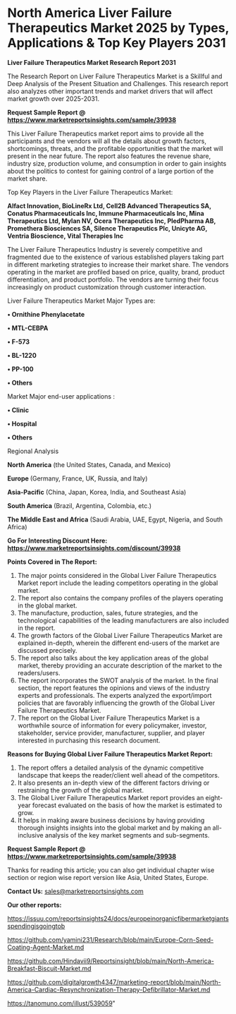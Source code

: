 # North America Liver Failure Therapeutics Market 2025 by Types, Applications & Top Key Players 2031

<strong>Liver Failure Therapeutics Market Research Report 2031</strong>

The Research Report on Liver Failure Therapeutics Market is a Skillful and Deep Analysis of the Present Situation and Challenges. This research report also analyzes other important trends and market drivers that will affect market growth over 2025-2031.

<strong>Request Sample Report @ <a href=https://www.marketreportsinsights.com/sample/39938>https://www.marketreportsinsights.com/sample/39938</a></strong>

This Liver Failure Therapeutics market report aims to provide all the participants and the vendors will all the details about growth factors, shortcomings, threats, and the profitable opportunities that the market will present in the near future. The report also features the revenue share, industry size, production volume, and consumption in order to gain insights about the politics to contest for gaining control of a large portion of the market share.

Top Key Players in the Liver Failure Therapeutics Market:

<strong>Alfact Innovation, BioLineRx Ltd, Cell2B Advanced Therapeutics SA, Conatus Pharmaceuticals Inc, Immune Pharmaceuticals Inc, Mina Therapeutics Ltd, Mylan NV, Ocera Therapeutics Inc, PledPharma AB, Promethera Biosciences SA, Silence Therapeutics Plc, Unicyte AG, Ventria Bioscience, Vital Therapies Inc</strong>

The Liver Failure Therapeutics Industry is severely competitive and fragmented due to the existence of various established players taking part in different marketing strategies to increase their market share. The vendors operating in the market are profiled based on price, quality, brand, product differentiation, and product portfolio. The vendors are turning their focus increasingly on product customization through customer interaction.

Liver Failure Therapeutics Market Major Types are:

<strong>•  Ornithine Phenylacetate

•  MTL-CEBPA

•  F-573

•  BL-1220

•  PP-100

•  Others</strong>

Market Major end-user applications :

<strong>•  Clinic

•  Hospital

•  Others</strong>

Regional Analysis

</u><strong><b>North America</b></strong> (the United States, Canada, and Mexico)

<strong><b>Europe </b></strong>(Germany, France, UK, Russia, and Italy)

<strong><b>Asia-Pacific</b></strong> (China, Japan, Korea, India, and Southeast Asia)

<strong><b>South America</b></strong> (Brazil, Argentina, Colombia, etc.)

<strong><b>The Middle East and Africa</b></strong> (Saudi Arabia, UAE, Egypt, Nigeria, and South Africa)

<strong>Go For Interesting Discount Here: <a href=https://www.marketreportsinsights.com/discount/39938>https://www.marketreportsinsights.com/discount/39938</a></strong>

<strong>Points Covered in The Report:</strong>
<ol>
  <li>The major points considered in the Global Liver Failure Therapeutics Market report include the leading competitors operating in the global market.</li>
  <li>The report also contains the company profiles of the players operating in the global market.</li>
  <li>The manufacture, production, sales, future strategies, and the technological capabilities of the leading manufacturers are also included in the report.</li>
  <li>The growth factors of the Global Liver Failure Therapeutics Market are explained in-depth, wherein the different end-users of the market are discussed precisely.</li>
  <li>The report also talks about the key application areas of the global market, thereby providing an accurate description of the market to the readers/users.</li>
  <li>The report incorporates the SWOT analysis of the market. In the final section, the report features the opinions and views of the industry experts and professionals. The experts analyzed the export/import policies that are favorably influencing the growth of the Global Liver Failure Therapeutics Market.</li>
  <li>The report on the Global Liver Failure Therapeutics Market is a worthwhile source of information for every policymaker, investor, stakeholder, service provider, manufacturer, supplier, and player interested in purchasing this research document.</li>
</ol>
<strong>Reasons for Buying Global Liver Failure Therapeutics Market Report:</strong>

<ol>
  <li>The report offers a detailed analysis of the dynamic competitive landscape that keeps the reader/client well ahead of the competitors.</li>
  <li>It also presents an in-depth view of the different factors driving or restraining the growth of the global market.</li>
  <li>The Global Liver Failure Therapeutics Market report provides an eight-year forecast evaluated on the basis of how the market is estimated to grow.</li>
  <li>It helps in making aware business decisions by having providing thorough insights insights into the global market and by making an all-inclusive analysis of the key market segments and sub-segments.</li>
</ol>
<strong>Request Sample Report @ <a href=https://www.marketreportsinsights.com/sample/39938>https://www.marketreportsinsights.com/sample/39938</a></strong>


Thanks for reading this article; you can also get individual chapter wise section or region wise report version like Asia, United States, Europe.

<strong>Contact Us:</strong>
sales@marketreportsinsights.com

<strong>Our other reports:</strong>

<a href=https://issuu.com/reportsinsights24/docs/europeinorganicfibermarketgiantsspendingisgoingtob>https://issuu.com/reportsinsights24/docs/europeinorganicfibermarketgiantsspendingisgoingtob</a>

<a href=https://github.com/yamini231/Research/blob/main/Europe-Corn-Seed-Coating-Agent-Market.md>https://github.com/yamini231/Research/blob/main/Europe-Corn-Seed-Coating-Agent-Market.md</a>

<a href=https://github.com/Hindavii9/Reportsinsight/blob/main/North-America-Breakfast-Biscuit-Market.md>https://github.com/Hindavii9/Reportsinsight/blob/main/North-America-Breakfast-Biscuit-Market.md</a>

<a href=https://github.com/digitalgrowth4347/marketing-report/blob/main/North-America-Cardiac-Resynchronization-Therapy-Defibrillator-Market.md>https://github.com/digitalgrowth4347/marketing-report/blob/main/North-America-Cardiac-Resynchronization-Therapy-Defibrillator-Market.md</a>

<a href=https://tanomuno.com/illust/539059>https://tanomuno.com/illust/539059</a>"
